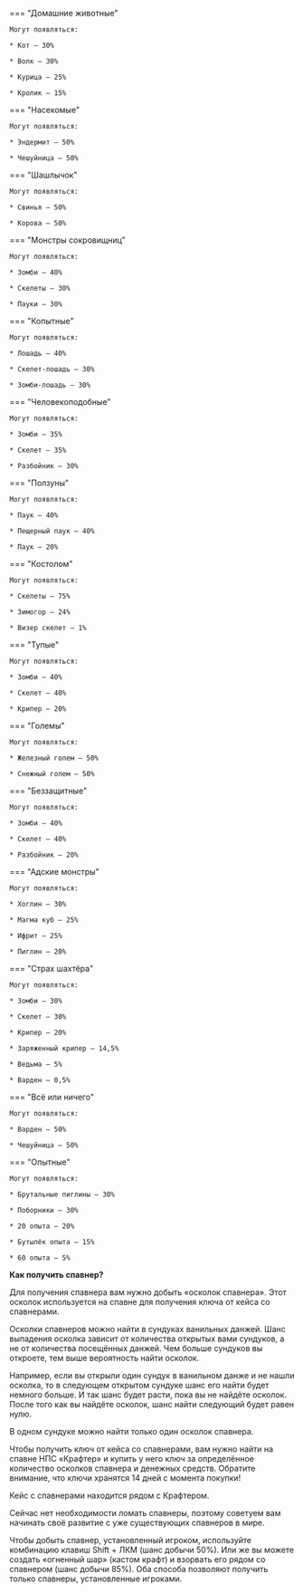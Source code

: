 === "Домашние животные"


    Могут появляться:

    * Кот — 30%

    * Волк — 30%

    * Курица — 25%

    * Кролик — 15%


=== "Насекомые"


    Могут появляться:

    * Эндермит — 50%

    * Чешуйница — 50%


=== "Шашлычок"


    Могут появляться:

    * Свинья — 50%

    * Корова — 50%

=== "Монстры сокровищниц"


    Могут появляться:

    * Зомби — 40%

    * Скелеты — 30%

    * Пауки — 30%

=== "Копытные"


    Могут появляться:

    * Лошадь — 40%

    * Скелет-лошадь — 30%

    * Зомби-лошадь — 30%


=== "Человекоподобные"


    Могут появляться:

    * Зомби — 35%

    * Скелет — 35%

    * Разбойник — 30%

=== "Ползуны"


    Могут появляться:

    * Паук — 40%

    * Пещерный паук — 40%

    * Паук — 20%


=== "Костолом"


    Могут появляться:

    * Скелеты — 75%

    * Зимогор — 24%

    * Визер скелет — 1%


=== "Тупые"


    Могут появляться:

    * Зомби — 40%

    * Скелет — 40%

    * Крипер — 20%


=== "Големы"


    Могут появляться:

    * Железный голем — 50%

    * Снежный голем — 50%


=== "Беззащитные"


    Могут появляться:

    * Зомби — 40%

    * Скелет — 40%

    * Разбойник — 20%


=== "Адские монстры"


    Могут появляться:

    * Хоглин — 30%

    * Магма куб — 25%

    * Ифрит — 25%

    * Пиглин — 20%


=== "Страх шахтёра"


    Могут появляться:

    * Зомби — 30%

    * Скелет — 30%

    * Крипер — 20%

    * Заряженный крипер — 14,5%

    * Ведьма — 5%

    * Варден — 0,5%


=== "Всё или ничего"


    Могут появляться:

    * Варден — 50%

    * Чешуйница — 50%


=== "Опытные"


    Могут появляться:

    * Брутальные пиглины — 30%

    * Поборники — 30%

    * 20 опыта — 20%

    * Бутылёк опыта — 15%
    
    * 60 опыта — 5%


**Как получить спавнер?**

Для получения спавнера вам нужно добыть «осколок спавнера». Этот осколок используется на спавне для получения ключа от кейса со спавнерами.

Осколки спавнеров можно найти в сундуках ванильных данжей. Шанс выпадения осколка зависит от количества открытых вами сундуков, а не от количества посещённых данжей. Чем больше сундуков вы откроете, тем выше вероятность найти осколок.

Например, если вы открыли один сундук в ванильном данже и не нашли осколка, то в следующем открытом сундуке шанс его найти будет немного больше. И так шанс будет расти, пока вы не найдёте осколок. После того как вы найдёте осколок, шанс найти следующий будет равен нулю.

В одном сундуке можно найти только один осколок спавнера.

Чтобы получить ключ от кейса со спавнерами, вам нужно найти на спавне НПС «Крафтер» и купить у него ключ за определённое количество осколков спавнера и денежных средств. Обратите внимание, что ключи хранятся 14 дней с момента покупки!

Кейс с спавнерами находится рядом с Крафтером.

Сейчас нет необходимости ломать спавнеры, поэтому советуем вам начинать своё развитие с уже существующих спавнеров в мире.

Чтобы добыть спавнер, установленный игроком, используйте комбинацию клавиш Shift + ЛКМ (шанс добычи 50%). Или же вы можете создать «огненный шар» (кастом крафт) и взорвать его рядом со спавнером (шанс добычи 85%). Оба способа позволяют получить только спавнеры, установленные игроками.